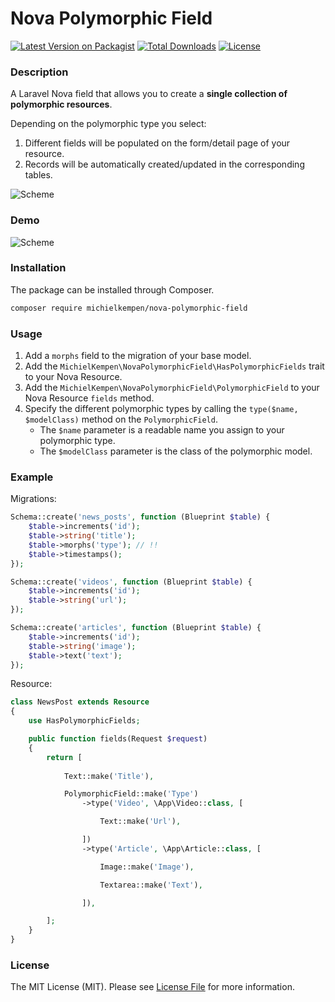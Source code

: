 # Nova Polymorphic Field

[![Latest Version on Packagist](https://img.shields.io/packagist/v/michielkempen/nova-polymorphic-field.svg)](https://packagist.org/packages/michielkempen/nova-polymorphic-field)
[![Total Downloads](https://img.shields.io/packagist/dt/michielkempen/nova-polymorphic-field.svg)](https://packagist.org/packages/michielkempen/nova-polymorphic-field)
[![License](https://img.shields.io/packagist/l/michielkempen/nova-polymorphic-field.svg)](https://github.com/michielkempen/nova-polymorphic-field/blob/master/LICENSE.md)

### Description

A Laravel Nova field that allows you to create a **single collection of polymorphic resources**.

Depending on the polymorphic type you select:
1. Different fields will be populated on the form/detail page of your resource.
2. Records will be automatically created/updated in the corresponding tables.

![Scheme](https://raw.githubusercontent.com/michielkempen/nova-polymorphic-field/master/docs/scheme.png)

### Demo

![Scheme](https://raw.githubusercontent.com/michielkempen/nova-polymorphic-field/master/docs/demo.gif)

### Installation

The package can be installed through Composer.

```bash
composer require michielkempen/nova-polymorphic-field
```

### Usage

1. Add a `morphs` field to the migration of your base model.
2. Add the `MichielKempen\NovaPolymorphicField\HasPolymorphicFields` trait to your Nova Resource.
3. Add the `MichielKempen\NovaPolymorphicField\PolymorphicField` to your Nova Resource `fields` method.
4. Specify the different polymorphic types by calling the `type($name, $modelClass)` method on the `PolymorphicField`.
    - The `$name` parameter is a readable name you assign to your polymorphic type.
    - The `$modelClass` parameter is the class of the polymorphic model.

### Example

Migrations:

```php
Schema::create('news_posts', function (Blueprint $table) {
    $table->increments('id');
    $table->string('title');
    $table->morphs('type'); // !!
    $table->timestamps();
});

Schema::create('videos', function (Blueprint $table) {
    $table->increments('id');
    $table->string('url');
});

Schema::create('articles', function (Blueprint $table) {
    $table->increments('id');
    $table->string('image');
    $table->text('text');
});
```

Resource: 

```php
class NewsPost extends Resource
{
    use HasPolymorphicFields;

    public function fields(Request $request)
    {
        return [
            
            Text::make('Title'),

            PolymorphicField::make('Type')
                ->type('Video', \App\Video::class, [

                    Text::make('Url'),

                ])
                ->type('Article', \App\Article::class, [

                    Image::make('Image'),

                    Textarea::make('Text'),

                ]),

        ];
    }
}
```

### License

The MIT License (MIT). Please see [License File](https://github.com/michielkempen/nova-polymorphic-field/blob/master/LICENSE.md) for more information.
